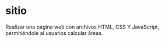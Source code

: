 # sitio
Realizar una página web con archivos HTML, CSS Y JavaScript, permitiéndole al usuarios calcular áreas.
